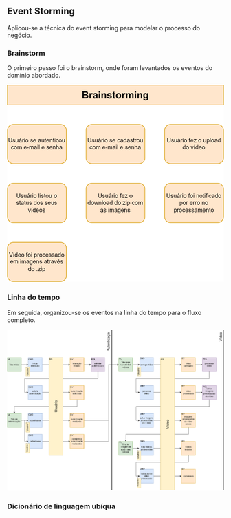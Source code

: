 ## Event Storming

Aplicou-se a técnica do event storming para modelar o processo do negócio.

### Brainstorm

O primeiro passo foi o brainstorm, onde foram levantados os eventos do domínio abordado.

<p align = "center">
  <img src = brainstorming.svg>
</p>

### Linha do tempo

Em seguida, organizou-se os eventos na linha do tempo para o fluxo completo.

<p align = "center">
  <img src = linha_do_tempo.svg>
</p>

### Dicionário de linguagem ubíqua